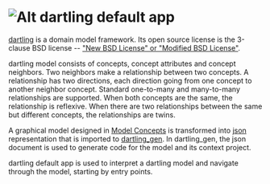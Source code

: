 # ![Alt dartling](https://raw.github.com/dzenanr/dartling/master/resources/dartling.png) **default app**

[dartling](https://github.com/dzenanr/dartling) is a domain model framework.
Its open source license is the 3-clause BSD license --
["New BSD License" or "Modified BSD License"](http://en.wikipedia.org/wiki/BSD_license).

dartling model consists of concepts, concept attributes and concept neighbors.
Two neighbors make a relationship between two concepts. A relationship has two
directions, each direction going from one concept to another neighbor concept.
Standard one-to-many and many-to-many relationships are supported. When both
concepts are the same, the relationship is reflexive. When there are two
relationships between the same but different concepts, the relationships are
twins.

A graphical model designed in
[Model Concepts](https://github.com/dzenanr/magic_boxes) is transformed into
[json](http://www.json.org/) representation that is imported to
[dartling_gen](https://github.com/dzenanr/dartling_gen).
In dartling_gen, the json document is used to generate code for the model and
its context project.

dartling default app is used to interpret a dartling model and navigate
through the model, starting by entry points.





